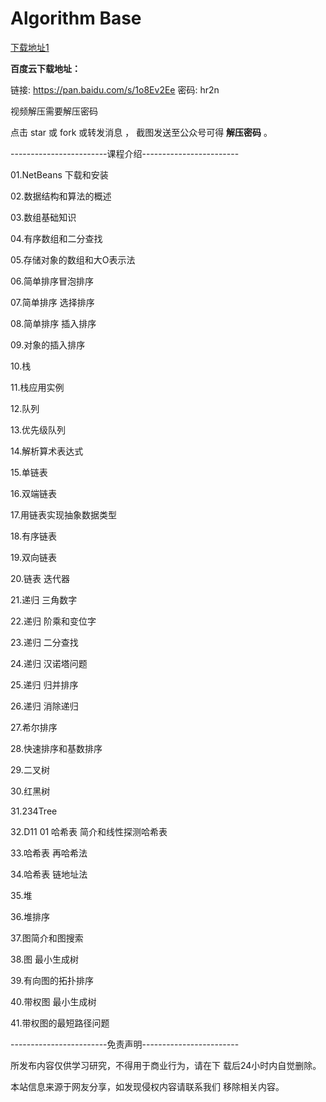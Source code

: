 # Algorithm Base
[下载地址1](https://pan.baidu.com/s/1rO7pfUGQzgwE_W9ifBAdqA)

**百度云下载地址：**

链接: https://pan.baidu.com/s/1o8Ev2Ee 密码: hr2n

视频解压需要解压密码

点击 star 或 fork 或转发消息 ， 截图发送至公众号可得 **解压密码** 。


------------------------课程介绍------------------------

01.NetBeans 下载和安装

02.数据结构和算法的概述

03.数组基础知识

04.有序数组和二分查找

05.存储对象的数组和大O表示法

06.简单排序冒泡排序

07.简单排序 选择排序

08.简单排序 插入排序

09.对象的插入排序

10.栈

11.栈应用实例

12.队列

13.优先级队列

14.解析算术表达式

15.单链表

16.双端链表

17.用链表实现抽象数据类型

18.有序链表

19.双向链表

20.链表 迭代器

21.递归 三角数字

22.递归 阶乘和变位字

23.递归 二分查找

24.递归 汉诺塔问题

25.递归 归并排序

26.递归 消除递归

27.希尔排序

28.快速排序和基数排序

29.二叉树

30.红黑树

31.234Tree

32.D11 01 哈希表 简介和线性探测哈希表

33.哈希表 再哈希法

34.哈希表 链地址法

35.堆

36.堆排序

37.图简介和图搜索

38.图 最小生成树

39.有向图的拓扑排序

40.带权图 最小生成树

41.带权图的最短路径问题

------------------------免责声明------------------------

所发布内容仅供学习研究，不得用于商业行为，请在下
载后24小时内自觉删除。

本站信息来源于网友分享，如发现侵权内容请联系我们
移除相关内容。

